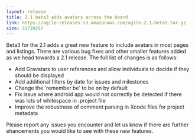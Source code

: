 ```yaml
---
layout: release
title: 2.1 beta3 adds avatars across the board
link: https://agile-releases.s3.amazonaws.com/agile-2.1-beta3.tar.gz
size: 31739257
---
```


<p>Beta3 for the 2.1 adds a great new feature to include avatars in most pages and listings.
There are various bug fixes and other smaller features added as we head towards a 2.1 release.
The full list of changes is as follows:</p>

<ul>
<li>Add Gravatars to user references and allow individuals to decide if they should be displayed</li>
<li>Add additional filters by date for issues and milestones</li>
<li>Change the 'remember be' to be on by default</li>

<li>Fix issue where android app would not correctly be detected if there was lots of whitespace in .project file</li>
<li>Improve the robustness of comment parsing in Xcode files for project metadata</li>
</ul>

<p>Please report any issues you encounter and let us know if there are further ehancements you would like to see with these new features.</p>

